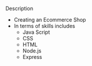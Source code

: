 Description
- Creating an Ecommerce Shop
- In terms of skills includes
   - Java Script
   - CSS
   - HTML
   - Node.js
   - Express
